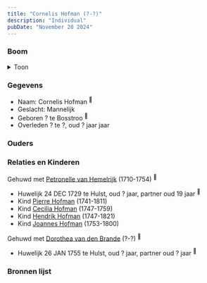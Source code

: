 ```yaml
---
title: "Cornelis Hofman (?-?)"
description: "Individual"
pubDate: "November 20 2024"
---
```


### Boom
<details><summary>Toon</summary>

![test](https://www.plantuml.com/plantuml/svg/bPHHRzem4CVV_IbEvM5FI0b9bWKXMg0mLcqJwhQdQK9ESWKlZeriTuXLVFVT80KQq9gz9Rxxsp__VNStrd7Z7al9R27KYXjUGigpOc7qeyf7Mce3pd1bAOJAiQN84J9XCedxRonNRWCbbYaQkr-o3WrgjraXEzaraznQU680CDGcH_DrAR92eRMzNic5wlSXO5l6ti1iTvHbR2-v6ccZK0eBK_rGSdK5tC87p_F210xIrZYOH9CXxV_q853cM-XrKvvkvgbsJcAt3zTqhBNEQ7sIOej7AUTSvVFCK3JLnBFBlVwBKfq_Gr8HWKJunHLCiKHfnC_Y019v0At9S1oCWty0-B7lmKTUsZKYtVzrYi23JuDxqaNXgMxxpDNhhZ7FXLfGRYU4s_68SZl93cj2M7uCBIaMIxSXThqcj8Dq9j0Oh1iQHT30I3yEVL8gXqfOs-0UVWS6tzw3_yv_eJl0Z30JKl0pch2Pgs5Ch_KgH2U0mMndPdBHp2cgt8ZY329kQ4dyNvOay6Ky8qSwbnsvqrnHubd1UyrWeW3kDKf4r-1nOhWRV2OKptk9KdLOkrtL4gig_RXGrLYxgftQVrZxh-M77gjAhlsTfaQEwiT1MBr-FL0XnFK0RVLitAqssYsHxngLCc18iol7utC6JMgAHWNAtuYowQIur91lzxx6KNHioEIy8Mis9wp2F2wm6ofDcj1_0000)
</details>

### Gegevens
- Naam: Cornelis Hofman <sup><a href="../s00068/" style="text-decoration:none" title="Overlijden Jean Hofman 17-1-1800">:link:</a></sup>
- Geslacht: Mannelijk
- Geboren ? te Bosstroo <sup><a href="../s00070/" style="text-decoration:none" title="Huwelijk Kornelis Hofman en Pieternella van Amerijk 24-12-1729">:link:</a></sup>
- Overleden ? te ?, oud ? jaar jaar 

### Ouders

### Relaties en Kinderen

Gehuwd met [Petronelle van Hemelrijk](../i00050/) (1710-1754) <sup><a href="../s00070/" style="text-decoration:none" title="Huwelijk Kornelis Hofman en Pieternella van Amerijk 24-12-1729">:link:</a></sup>
- Huwelijk 24 DEC 1729 te Hulst, oud ? jaar, partner oud 19 jaar <sup><a href="../s00070/" style="text-decoration:none" title="Huwelijk Kornelis Hofman en Pieternella van Amerijk 24-12-1729">:link:</a></sup>
- Kind [Pierre Hofman](../i00055/) (1741-1811)
- Kind [Cecilia Hofman](../i00054/) (1747-1759)
- Kind [Hendrik Hofman](../i00057/) (1747-1821)
- Kind [Joannes Hofman](../i00040/) (1753-1800)

Gehuwd met [Dorothea van den Brande](../i00053/) (?-?) <sup><a href="../s00072/" style="text-decoration:none" title="Huwelijk Cornelis Hofman en Dorothea van den Brande 26-01-1755">:link:</a></sup>
- Huwelijk 26 JAN 1755 te Hulst, oud ? jaar, partner oud ? jaar <sup><a href="../s00072/" style="text-decoration:none" title="Huwelijk Cornelis Hofman en Dorothea van den Brande 26-01-1755">:link:</a></sup>

### Bronnen lijst